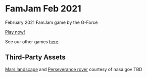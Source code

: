 # FamJam Feb 2021

February 2021 FamJam game by the G-Force

[Play now!](https://the-g-force.github.io/FamJam-February2021)

See our other games [here](https://the-g-force.github.io).

## Third-Party Assets

[Mars landscape](https://mars.nasa.gov/mars2020/multimedia/raw-images/ZRF_0004_0667303145_000FDR_N0010052AUT_04096_110085J) and [Perseverance rover](https://mars.nasa.gov/resources/mars-2020-rover-artists-concept/) courtesy of nasa.gov
TBD

